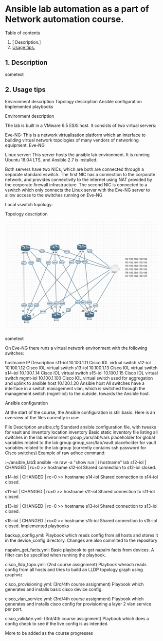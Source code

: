 # Ansible lab automation as a part of Network automation course.

Table of contents

1. [ Description.]
2. [ Usage tips. ](#usage)

<a name="desc"></a>
## 1. Description

sometext

<a name="usage"></a>
## 2. Usage tips



Environment description Topology description Ansible configuration Implemented playbooks

Environment description

The lab is built in a VMware 6.5 ESXi host. It consists of two virtual servers:

Eve-NG: This is a network virtualisation platform which an interface to building virtual network topologies of many vendors of networking equipment. Eve-NG

Linux server: This server hosts the ansible lab environment. It is running Ubuntu 18.04 LTS, and Ansible 2.7 is installed.

Both servers have two NICs, which are both are connected through a separate standard vswitch. The first NIC has a connection to the corporate network, and provides connectivity to the internet using NAT provided by the corporate firewall infrastructure. The second NIC is connected to a vswitch which only connects the Linux server with the Eve-NG server to allow access to the switches running on Eve-NG.

Local vswitch topology:

Topology description


<img src="images/netlab.jpg">




sometext

On Eve-NG there runs a virtual network environment with the following switches:

hostname IP Description s11-iol 10.100.1.11 Cisco IOL virtual switch s12-iol 10.100.1.12 Cisco IOL virtual switch s13-iol 10.100.1.13 Cisco IOL virtual switch s14-iol 10.100.1.14 Cisco IOL virtual switch s15-iol 10.100.1.15 Cisco IOL virtual switch mgmt-iol 10.100.1.100 Cisco IOL virtual switch used for aggregation and uplink to ansible host  10.100.1.20 Ansible host All switches have a interface in a switch management vlan, which is switched through the management switch (mgmt-iol) to the outside, towards the Ansible host.

Ansible configuration

At the start of the course, the Ansible configuration is still basic. Here is an overview of the files currently in use:

File Description ansible.cfg Standard ansible configuration file, with tweaks for vault and inventory location inventory Basic static inventory file listing all switches in the lab environment group_vars/lab/vars placeholder for global variables related to the lab group group_vars/lab/vault placeholder for vault variables related to the lab group (currently contains ssh password for Cisco switches) Example of raw adhoc command:



:~/ansible_lab$ ansible -m raw -a "show run | i hostname" lab s12-iol | CHANGED | rc=0 >> hostname s12-iol Shared connection to s12-iol closed.

s14-iol | CHANGED | rc=0 >> hostname s14-iol Shared connection to s14-iol closed.

s11-iol | CHANGED | rc=0 >> hostname s11-iol Shared connection to s11-iol closed.

s13-iol | CHANGED | rc=0 >> hostname s13-iol Shared connection to s13-iol closed.

s15-iol | CHANGED | rc=0 >> hostname s15-iol Shared connection to s15-iol closed. Implemented playbooks

backup_config.yml: Playbook which reads config from all hosts and stores it in the device_config directory. Changes are also commited to the repository

napalm_get_facts.yml: Basic playbook to get napalm facts from devices. A filter can be specified when running the playbook.

cisco_lldp_topo.yml: (2nd course assignment) Playbook wheach reads config from all hosts and tries to build an LLDP topology graph using graphviz

cisco_provisioning.yml: (3rd/4th course assignment) Playbook which generates and installs basic cisco device config.

cisco_vlan_service.yml: (3rd/4th course assignment) Playbook which generates and installs cisco config for provisioning a layer 2 vlan service per port.

cisco_validate.yml: (3rd/4th course assignment) Playbook which does a config check to see if the live config is as intended.

More to be added as the course progresses
